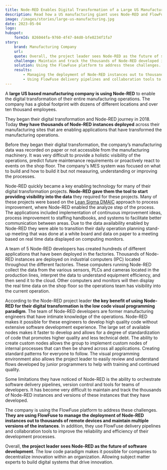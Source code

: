 ```yaml
---
title: Node-RED Enables Digital Transformation of a Large US Manufacturing Company
description: Read how a US manufacturing giant uses Node-RED and FlowFuse for digital transformation, deploying thousands of instances to boost operational efficiency and innovation.
image: /images/stories/large-us-manufacturing.jpg
date: 2023-05-04
logo:
hubspot:
    formId: 826044fa-9760-4f47-84d0-bfe0234f1fa7
story:
    brand: Manufacturing Company
    url:
    quote: Overall, the project leader sees Node-RED as the future of software development. The low code paradigm makes it possible for companies to decentralize innovation within an organization
    challenge: Maintain and track the thousands of Node-RED developed instances and versions of these instances.
    solution: Using the FlowFuse platform to address these challenges.
    results:
        - Managing the deployment of Node-RED instances out to thousands of remote devices and maintain multiple versions of the instances.
        - Using FlowFuse delivery pipelines and collaboration tools to improve the reliability and efficiency of their development processes.
---
```


A **large US based manufacturing company is using Node-RED** to enable the digital transformation of their entire manufacturing operations. The company has a global footprint with dozens of different locations and over ten thousand employees.

<!--more-->

They began their digital transformation and Node-RED journey in 2018. Today **they have thousands of Node-RED instances deployed** across their manufacturing sites that are enabling applications that have transformed the manufacturing operations.

Before they began their digital transformation, the company’s manufacturing data was recorded on paper or not accessible from the manufacturing machinery. It was very difficult to provide a holistic visibility of the operations, predict future maintenance requirements or proactively react to events on the shop floor. The company's MES system was focused on what to build and how to build it but not measuring, understanding or improving the processes.

Node-RED quickly became a key enabling technology for many of their digital transformation projects. **Node-RED gave them the tool to start providing visibility into the data** they required for these projects. Many of these projects were based on the [Lean Sigma DMAIC](https://goleansixsigma.com/dmaic-five-basic-phases-of-lean-six-sigma/) approach to process improvement, where Node-RED enabled the analyze step of the process. The applications included implementation of continuous improvement ideas, process improvement to staffing handbooks, and systems to facilitate better communication between areas. Due to the data availability enabled by Node-RED they were able to transition their daily operation planning stand-up meeting that was done at a white board and data on paper to a meeting based on real time data displayed on computing monitors.

A team of 5 Node-RED developers has created hundreds of different applications that have been deployed in the factories. Thousands of Node-RED instances are deployed on industrial computers (IPC) located throughout the different factories. These computers running Node-RED collect the data from the various sensors, PLCs and cameras located in the production lines, interpret the data to understand equipment efficiency, and then send it to the cloud. Other computers and monitors will then display the real time data on the shop floor so the operations team has visibility into the current operation.

According to the Node-RED project leader **the key benefit of using Node-RED for their digital transformation is the low code visual programming paradigm**. The team of Node-RED developers are former manufacturing engineers that have intimate knowledge of the operations. Node-RED makes it possible for these engineers to develop high quality code without extensive software development experience. The large set of available nodes makes it faster to develop and allows for a degree of standardization of code that promotes higher quality and less technical debt. The ability to create custom nodes allows the group to implement custom nodes of internal processes that can then be shared across all applications. Creating standard patterns for everyone to follow. The visual programming environment also allows the project leader to easily review and understand flows developed by junior programmers to help with training and continued quality.

Some limitations they have noticed of Node-RED is the ability to orchestrate software delivery pipelines, version control and tools for teams of developers. It has become very difficult to maintain and track the thousands of Node-RED instances and versions of these instances that they have developed.

The company is using the FlowFuse platform to address these challenges. **They are using FlowFuse to manage the deployment of Node-RED instances out to thousands of remote devices and maintain multiple versions of the instances**. In addition, they use FlowFuse delivery pipelines and collaboration tools to improve the reliability and efficiency of their development processes.

Overall, **the project leader sees Node-RED as the future of software development**. The low code paradigm makes it possible for companies to decentralize innovation within an organization. Allowing subject matter experts to build digital systems that drive innovation.
